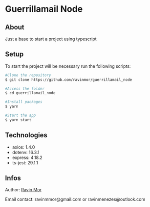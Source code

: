 # Guerrillamail Node

## About

Just a base to start a project using typescript

## Setup
To start the project will be necessary run the following scripts:
```bash
#Clone the repository
$ git clone https://github.com/ravinmor/guerrillamail_node

#Access the folder
$ cd guerrillamail_node

#Install packages
$ yarn

#Start the app
$ yarn start

```

## Technologies
<ul>
  <li>axios: 1.4.0</li>
  <li>dotenv: 16.3.1</li>
  <li>express: 4.18.2</li>
  <li>ts-jest: 29.1.1</li>
</ul>

## Infos
<p>Author: <a href="https://github.com/ravinmor">Ravin Mor</a></p>
<p>Email contact: ravinmmor@gmail.com or ravinmenezes@outlook.com</p>
